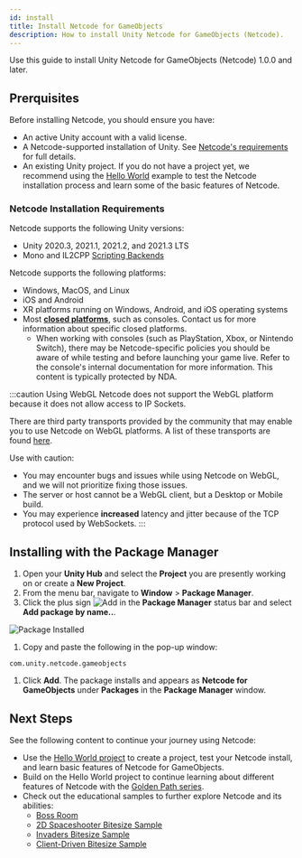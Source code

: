 ```yaml
---
id: install
title: Install Netcode for GameObjects
description: How to install Unity Netcode for GameObjects (Netcode). 
---
```


Use this guide to install Unity Netcode for GameObjects (Netcode) 1.0.0 and later.

## Prerquisites

Before installing Netcode, you should ensure you have:
  * An active Unity account with a valid license.
  * A Netcode-supported installation of Unity. See [Netcode's requirements](#netcode-installation-requirements) for full details.
  * An existing Unity project. If you do not have a project yet, we recommend using the [Hello World](../tutorials/helloworld.md) example to test the Netcode installation process and learn some of the basic features of Netcode.

### Netcode Installation Requirements

Netcode supports the following Unity versions:
* Unity 2020.3, 2021.1, 2021.2, and 2021.3 LTS <!--Confirm versions-->
* Mono and IL2CPP [Scripting Backends](https://docs.unity3d.com/Manual/scripting-backends.html)

Netcode supports the following platforms:
* Windows, MacOS, and Linux
* iOS and Android
* XR platforms running on Windows, Android, and iOS operating systems
* Most [**closed platforms**](https://unity.com/platform-installation), such as consoles. Contact us for more information about specific closed platforms.
  * When working with consoles (such as PlayStation, Xbox, or Nintendo Switch), there may be Netcode-specific policies you should be aware of while testing and before launching your game live. Refer to the console's internal documentation for more information. This content is typically protected by NDA.

:::caution Using WebGL
Netcode does not support the WebGL platform because it does not allow access to IP Sockets.

There are third party transports provided by the community that may enable you to use Netcode on WebGL platforms. A list of these transports are found [here](https://github.com/Unity-Technologies/multiplayer-community-contributions#transports).

Use with caution:
* You may encounter bugs and issues while using Netcode on WebGL, and we will not prioritize fixing those issues.
* The server or host cannot be a WebGL client, but a Desktop or Mobile build.
* You may experience **increased** latency and jitter because of the TCP protocol used by WebSockets.
:::

## Installing with the Package Manager

1. Open your **Unity Hub** and select the **Project** you are presently working on or create a **New Project**.
1. From the menu bar, navigate to **Window** > **Package Manager**.
1. Click the plus sign ![Add](/img/add.png) in the **Package Manager** status bar and select **Add package by name..**.

 ![Package Installed](/img/install/addbyname.png)

1. Copy and paste the following in the pop-up window:
```
com.unity.netcode.gameobjects
```

1. Click **Add**. The package installs and appears as **Netcode for GameObjects** under **Packages** in the **Package Manager** window.

## Next Steps

See the following content to continue your journey using Netcode:

* Use the [Hello World project](../tutorials/helloworld.md) to create a project, test your Netcode install, and learn basic features of Netcode for GameObjects.
* Build on the Hello World project to continue learning about different features of Netcode with the [Golden Path series](../tutorials/goldenpath_series/gp_intro.md).
* Check out the educational samples to further explore Netcode and its abilities:
  * [Boss Room](../learn/bossroom/getting-started-boss-room.md)
  * [2D Spaceshooter Bitesize Sample](../learn/bitesize/bitesize-spaceshooter.md)
  * [Invaders Bitesize Sample](../learn/bitesize/bitesize-invaders.md)
  * [Client-Driven Bitesize Sample](../learn/bitesize/bitesize-clientdriven.md)